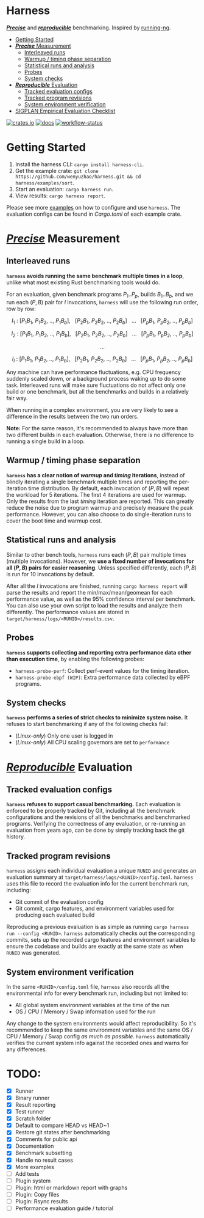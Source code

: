 # Harness

**_<ins>Precise</ins>_** and **_<ins>reproducible</ins>_** benchmarking. Inspired by [running-ng](https://anupli.github.io/running-ng).

* [Getting Started](#getting-started)
* [**_<ins>Precise</ins>_** Measurement](#precise-measurement)
  * [Interleaved runs](#interleaved-runs)
  * [Warmup / timing phase separation](#warmup--timing-phase-separation)
  * [Statistical runs and analysis](#statistical-runs-and-analysis)
  * [Probes](#probes)
  * [System checks](#system-checks)
* [**_<ins>Reproducible</ins>_** Evaluation](#reproducible-evaluation)
  * [Tracked evaluation configs](#tracked-evaluation-configs)
  * [Tracked program revisions](#tracked-program-revisions)
  * [System environment verification](#system-environment-verification)
* [SIGPLAN Empirical Evaluation Checklist](https://github.com/SIGPLAN/empirical-evaluation/raw/master/checklist/checklist.pdf)

[![crates.io](https://img.shields.io/crates/v/harness?style=flat-square&logo=rust)](https://crates.io/crates/harness)
[![docs](https://img.shields.io/docsrs/harness/latest?style=flat-square&logo=docs.rs)](https://docs.rs/harness)
[![workflow-status](https://img.shields.io/github/actions/workflow/status/wenyuzhao/harness/rust.yml?style=flat-square&logo=github&label=checks)](https://github.com/wenyuzhao/harness/actions/workflows/rust.yml)

# Getting Started

1. Install the harness CLI: `cargo install harness-cli`.
2. Get the example crate: `git clone https://github.com/wenyuzhao/harness.git && cd harness/examples/sort`.
3. Start an evaluation: `cargo harness run`.
4. View results: `cargo harness report`.

Please see more [examples](/examples) on how to configure and use `harness`. The evaluation configs can be found in _Cargo.toml_ of each example crate.

# _<ins>Precise</ins>_ Measurement

## Interleaved runs

**`harness` avoids running the same benchmark multiple times in a loop**, unlike what most existing Rust benchmarking tools would do.

For an evaluation, given benchmark programs $P_1..P_p$, builds $B_1..B_b$, and we run each $(P, B)$ pair for $I$ invocations, `harness` will use the following run order, row by row:

$$I_1\ :\ [P_1B_1,\ P_1B_2,\ ..,\ P_1B_b],\ \ \ [P_2B_1,\ P_2B_2,\ ..,\ P_2B_b]\ \ \ ...\ \ \ [P_pB_1,\ P_pB_2,\ ..,\ P_pB_b]$$

$$I_2\ :\ [P_1B_1,\ P_1B_2,\ ..,\ P_1B_b],\ \ \ [P_2B_1,\ P_2B_2,\ ..,\ P_2B_b]\ \ \ ...\ \ \ [P_pB_1,\ P_pB_2,\ ..,\ P_pB_b]$$

$$\dots$$

$$I_I\ :\ [P_1B_1,\ P_1B_2,\ ..,\ P_1B_b],\ \ \ [P_2B_1,\ P_2B_2,\ ..,\ P_2B_b]\ \ \ ...\ \ \ [P_pB_1,\ P_pB_2,\ ..,\ P_pB_b]$$

Any machine can have performance fluctuations, e.g. CPU frequency suddenly scaled down, or a background process waking up to do some task. Interleaved runs will make sure fluctuations do not affect only one build or one benchmark, but all the benchmarks and builds in a relatively fair way.

When running in a complex environment, you are very likely to see a difference in the results between the two run orders.

**Note:** For the same reason, it's recommended to always have more than two different builds in each evaluation. Otherwise, there is no difference to running a single build in a loop.

## Warmup / timing phase separation

**`harness` has a clear notion of _warmup_ and _timing_ iterations**, instead of blindly iterating a single benchmark multiple times and reporting the per-iteration time distribution. By default, each invocation of $(P,B)$ will repeat the workload for $5$ iterations. The first $4$ iterations are used for warmup. Only the results from the last _timing_ iteration are reported. This can greatly reduce the noise due to program warmup and precisely measure the peak performance. However, you can also choose to do single-iteration runs to cover the boot time and warmup cost.

## Statistical runs and analysis

Similar to other bench tools, `harness` runs each $(P,B)$ pair multiple times (multiple invocations). However, we **use a fixed number of invocations for all $(P,B)$ pairs for easier reasoning**. Unless specified differently, each $(P,B)$ is run for 10 invocations by default.

After all the $I$ invocations are finished, running `cargo harness report` will parse the results and report the min/max/mean/geomean for each performance value, as well as the 95% confidence interval per benchmark. You can also use your own script to load the results and analyze them differently. The performance values are stored in `target/harness/logs/<RUNID>/results.csv`.

## Probes

**`harness` supports collecting and reporting extra performance data other than execution time**, by enabling the following probes:

* `harness-probe-perf`: Collect perf-event values for the timing iteration.
* `harness-probe-ebpf (WIP)`: Extra performance data collected by eBPF programs.

## System checks

**`harness` performs a series of strict checks to minimize system noise.** It refuses to start benchmarking if any of the following checks fail:

* (*Linux-only*) Only one user is logged in
* (*Linux-only*) All CPU scaling governors are set to `performance`

# _<ins>Reproducible</ins>_ Evaluation

## Tracked evaluation configs

**`harness` refuses to support casual benchmarking.** Each evaluation is enforced to be properly tracked by Git, including all the benchmark configurations and the revisions of all the benchmarks and benchmarked programs. Verifying the correctness of any evaluation, or re-running an evaluation from years ago, can be done by simply tracking back the git history.

## Tracked program revisions

`harness` assigns each individual evaluation a unique `RUNID` and generates an evaluation summary at `target/harness/logs/<RUNID>/config.toml`. `harness` uses this file to record the evaluation info for the current benchmark run, including:

* Git commit of the evaluation config
* Git commit, cargo features, and environment variables used for producing each evaluated build

Reproducing a previous evaluation is as simple as running `cargo harness run --config <RUNID>`. `harness` automatically checks out the corresponding commits, sets up the recorded cargo features and environment variables to ensure the codebase and builds are exactly at the same state as when `RUNID` was generated.

## System environment verification

In the same `<RUNID>/config.toml` file, `harness` also records all the environmental info for every benchmark run, including but not limited to:

* All global system environment variables at the time of the run
* OS / CPU / Memory / Swap information used for the run

Any change to the system environments would affect reproducibility. So it's recommended to keep the same environment variables and the same OS / CPU / Memory / Swap config _as much as possible_. `harness` automatically verifies the current system info against the recorded ones and warns for any differences.

# TODO:

- [x] Runner
- [x] Binary runner
- [x] Result reporting
- [x] Test runner
- [x] Scratch folder
- [x] Default to compare HEAD vs HEAD~1
- [x] Restore git states after benchmarking
- [x] Comments for public api
- [x] Documentation
- [x] Benchmark subsetting
- [x] Handle no result cases
- [x] More examples
- [ ] Add tests
- [ ] Plugin system
- [ ] Plugin: html or markdown report with graphs
- [ ] Plugin: Copy files
- [ ] Plugin: Rsync results
- [ ] Performance evaluation guide / tutorial
